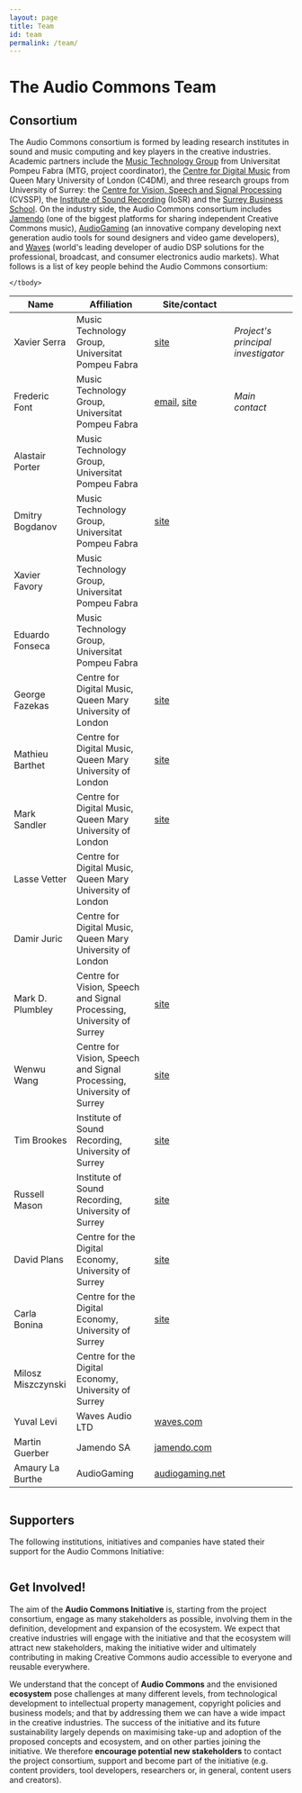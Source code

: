 ```yaml
---
layout: page
title: Team
id: team
permalink: /team/
---
```


# The Audio Commons Team

## Consortium

The Audio Commons consortium is formed by leading research institutes in sound and music computing and key players in the creative industries. Academic partners include the [Music Technology Group](http://mtg.upf.edu) from Universitat Pompeu Fabra (MTG, project coordinator), the [Centre for Digital Music](http://c4dm.eecs.qmul.ac.uk) from Queen Mary University of London (C4DM), and three research groups from University of Surrey: the [Centre for Vision, Speech and Signal Processing](http://www.cvssp.org) (CVSSP), the [Institute of Sound Recording](http://iosr.surrey.ac.uk) (IoSR) and the [Surrey Business School](http://www.surrey.ac.uk/business-school). On the industry side, the Audio Commons consortium includes [Jamendo](http://www.jamendo.com) (one of the biggest platforms for sharing independent Creative Commons music), [AudioGaming](http://www.audiogaming.net) (an innovative company developing next generation audio tools for sound designers and video game developers), and [Waves](http://www.waves.com) (world's leading developer of audio DSP solutions for the professional, broadcast, and consumer electronics audio markets). 
What follows is a list of key people behind the Audio Commons consortium:

<table class="table table-striped table-hover">
    <thead><tr><th>Name</th><th>Affiliation</th><th>Site/contact</th><th></th></tr></thead>
    <tbody>
        <tr>
            <td>Xavier Serra</td>
            <td>Music Technology Group, Universitat Pompeu Fabra</td>
            <td><a href="http://www.dtic.upf.edu/~xserra/" target="blank">site</a></td>
            <td><i>Project's principal investigator</i></td>
        </tr>
        <tr>
            <td>Frederic Font</td>
            <td>Music Technology Group, Universitat Pompeu Fabra</td>
            <td><a href="mailto:frederic.font@upf.edu">email</a>, <a href="http://www.dtic.upf.edu/~ffont/">site</a></td>
            <td><i>Main contact</i></td>
        </tr>
        <tr>
            <td>Alastair Porter</td>
            <td>Music Technology Group, Universitat Pompeu Fabra</td>
            <td></td>
            <td><i></i></td>
        </tr>
        <tr>
            <td>Dmitry Bogdanov</td>
            <td>Music Technology Group, Universitat Pompeu Fabra</td>
            <td><a href="http://mtg.upf.edu/people/dbogdanov" target="blank">site</a></td>
             <td><i></i></td>
        </tr>
        <tr>
            <td>Xavier Favory</td>
            <td>Music Technology Group, Universitat Pompeu Fabra</td>
            <td></td>
            <td><i></i></td>
        </tr>
        <tr>
            <td>Eduardo Fonseca</td>
            <td>Music Technology Group, Universitat Pompeu Fabra</td>
            <td></td>
            <td><i></i></td>
        </tr>
        <tr>
            <td>George Fazekas</td>
            <td>Centre for Digital Music, Queen Mary University of London</td>
            <td><a href="http://www.eecs.qmul.ac.uk/~gyorgyf/" target="blank">site</a></td>
            <td><i></i></td>
        </tr>
        <tr>
            <td>Mathieu Barthet</td>
            <td>Centre for Digital Music, Queen Mary University of London</td>
            <td><a href="http://c4dm.eecs.qmul.ac.uk/people/mathieub.htm" target="blank">site</a></td>
            <td><i></i></td>
        </tr>
        <tr>
            <td>Mark Sandler</td>
            <td>Centre for Digital Music, Queen Mary University of London</td>
            <td><a href="http://www.eecs.qmul.ac.uk/people/view/3114/prof-mark-sandler" target="blank">site</a></td>
            <td><i></i></td>
        </tr>
        <tr>
            <td>Lasse Vetter</td>
            <td>Centre for Digital Music, Queen Mary University of London</td>
            <td></td>
            <td><i></i></td>
        </tr>
        <tr>
            <td>Damir Juric</td>
            <td>Centre for Digital Music, Queen Mary University of London</td>
            <td></td>
            <td><i></i></td>
        </tr>
        <tr>
            <td>Mark D. Plumbley</td>
            <td>Centre for Vision, Speech and Signal Processing, University of Surrey</td>
            <td><a href="http://www.surrey.ac.uk/cvssp/people/mark_plumbley/" target="blank">site</a></td>
            <td><i></i></td>
        </tr>
        <tr>
            <td>Wenwu Wang</td>
            <td>Centre for Vision, Speech and Signal Processing, University of Surrey</td>
            <td><a href="http://personal.ee.surrey.ac.uk/Personal/W.Wang/" target="blank">site</a></td>
            <td><i></i></td>
        </tr>
        <tr>
            <td>Tim Brookes</td>
            <td>Institute of Sound Recording, University of Surrey</td>
            <td><a href="http://iosr.uk/staff/brookes.php" target="blank">site</a></td>
            <td><i></i></td>
        </tr>
        <tr>
            <td>Russell Mason</td>
            <td>Institute of Sound Recording, University of Surrey</td>
            <td><a href="http://iosr.uk/staff/mason.php" target="blank">site</a></td>
            <td><i></i></td>
        </tr>
        <tr>
            <td>David Plans</td>
            <td>Centre for the Digital Economy, University of Surrey</td>
            <td><a href="http://www.surrey.ac.uk/sbs/people/david_plans/" target="blank">site</a></td>
            <td><i></i></td>
        </tr>
        <tr>
            <td>Carla Bonina</td>
            <td>Centre for the Digital Economy, University of Surrey</td>
            <td><a href="http://www.surrey.ac.uk/sbs/people/carla_bonina/" target="blank">site</a></td>
            <td><i></i></td>
        </tr>
        <tr>
            <td>Milosz Miszczynski</td>
            <td>Centre for the Digital Economy, University of Surrey</td>
            <td></td>
            <td><i></i></td>
        </tr>
        <tr>
            <td>Yuval Levi</td>
            <td>Waves Audio LTD</td>
            <td><a href="http://www.waves.com" target="blank">waves.com</a></td>
            <td><i></i></td>
        </tr>
        <tr>
            <td>Martin Guerber</td>
            <td>Jamendo SA</td>
            <td><a href="https://www.jamendo.com/" target="blank">jamendo.com</a></td>
            <td><i></i></td>
        </tr>
        <tr>
            <td>Amaury La Burthe</td>
            <td>AudioGaming</td>
            <td><a href="http://www.audiogaming.net" target="blank">audiogaming.net</a></td>
            <td><i></i></td>
        </tr>
        
    </tbody>
</table>


<div class="row">
    <div class="col-sm-4">
      <a href="http://mtg.upf.edu" target="blank">
        <img src="/assets/img/mtg_logo.png" class="img-responsive" alt="">
        </a>
    </div>
    <div class="col-sm-4">
      <a href="http://c4dm.eecs.qmul.ac.uk" target="blank">
        <img src="/assets/img/c4dm_logo.png" class="img-responsive" alt="">
        </a>
    </div>
    <div class="col-sm-4">
      <a href="http://www.surrey.ac.uk" target="blank">
        <img src="/assets/img/surrey_logo.png" class="img-responsive" alt="">
        </a>
    </div>
    <div class="col-sm-4">
      <a href="http://www.waves.com" target="blank">
        <img src="/assets/img/waves_logo.png" class="img-responsive" alt="">
        </a>
    </div>
    <div class="col-sm-4">
      <a href="http://www.jamendo.com" target="blank">
        <img src="/assets/img/jamendo_logo.png" class="img-responsive" alt="">
        </a>
    </div>
    <div class="col-sm-4">
      <a href="http://www.audiogaming.net" target="blank">
        <img src="/assets/img/audiogaming_logo.png" class="img-responsive" alt="">
        </a>
    </div>
</div>


## Supporters

The following institutions, initiatives and companies have stated their support for the Audio Commons Initiative:
 
<div class="row">
    <div class="col-sm-3">
      <a href="http://www.tf.fau.eu/index.shtml" target="blank">
        <img src="/assets/img/sup_logo_fau.png" class="img-responsive" alt="">
        </a>
    </div>
    <div class="col-sm-3">
      <a href="https://www.ableton.com" target="blank">
        <img src="/assets/img/sup_logo_ableton.png" class="img-responsive" alt="">
        </a>
    </div>
    <div class="col-sm-3">
      <a href="http://www.abbeyroad.com" target="blank">
        <img src="/assets/img/sup_logo_abbey_road.png" class="img-responsive" alt="">
        </a>
    </div>
    <div class="col-sm-3">
      <a href="http://samplecount.com" target="blank">
        <img src="/assets/img/sup_logo_samplecount.png" class="img-responsive" alt="">
        </a>
    </div>
    <div class="col-sm-3">
      <a href="http://genesis-acoustics.com/en/" target="blank">
        <img src="/assets/img/sup_logo_genesis.png" class="img-responsive" alt="">
        </a>
    </div>
    <div class="col-sm-3">
      <a href="http://www.oerc.ox.ac.uk" target="blank">
        <img src="/assets/img/sup_logo_oxford.png" class="img-responsive" alt="">
        </a>
    </div>
    <div class="col-sm-3">
      <a href="https://creativecommons.org" target="blank">
        <img src="/assets/img/sup_logo_cc.png" class="img-responsive" alt="">
        </a>
    </div>
    <div class="col-sm-3">
      <a href="http://www.europeanasounds.eu" target="blank">
        <img src="/assets/img/sup_logo_europeana_sounds.png" class="img-responsive" alt="">
        </a>
    </div>
    <div class="col-sm-3">
      <a href="http://www.bl.uk" target="blank">
        <img src="/assets/img/sup_logo_bl.png" class="img-responsive" alt="">
        </a>
    </div>
    <div class="col-sm-3">
      <a href="https://looplabs.com" target="blank">
        <img src="/assets/img/sup_logo_looplabs.png" class="img-responsive" alt="">
        </a>
    </div>
</div>

## Get Involved!

The aim of the <b>Audio Commons Initiative</b> is, starting from the project consortium, engage as many stakeholders as possible, involving them in the definition, development and expansion of the ecosystem. 
We expect that creative industries will engage with the initiative and that the ecosystem will attract new stakeholders, making the initiative wider and ultimately contributing in making Creative Commons audio accessible to everyone and reusable everywhere.

We understand that the concept of <b>Audio Commons</b> and the envisioned <b>ecosystem</b> pose challenges at many different levels, from technological development to intellectual property management, copyright policies and business models; and that by addressing them we can have a wide impact in the creative industries. The success of the initiative and its future sustainability largely depends on maximising take-up and adoption of the proposed concepts and ecosystem, and on other parties joining the initiative. We therefore <b>encourage potential new stakeholders</b> to contact the project consortium, support and become part of the initiative (e.g. content providers, tool developers, researchers or, in general, content users and creators). 
